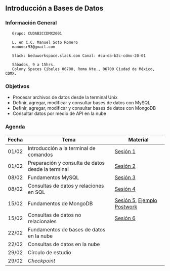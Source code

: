 ## Introducción a Bases de Datos

### Información General

```
   Grupo: CUDAB2CCDMX2001

   L. en C.C. Manuel Soto Romero
   manumsr93@gmail.com
   
   Slack: beduworkspace.slack.com Canal: #cu-da-b2c-cdmx-20-01

   Sábados, 9 a 15hrs.
   Colony Spaces Cibeles 06700, Roma Nte., 06700 Ciudad de México, CDMX.
```

### Objetivos
- Procesar archivos de datos desde la terminal Unix
- Definir, agregar, modificar y consultar bases de datos con MySQL
- Definir, agregar, modificar y consultar bases de datos con MongoDB
- Consultar datos por medio de API en la nube

### Agenda

| Fecha | Tema                                             | Material |
|-------|--------------------------------------------------|----------|
| 01/02 | Introducción a la terminal de comandos           | [Sesión 1](Sesion-01/Readme.md) |
| 01/02 | Preparación y consulta de datos desde la terminal| [Sesión 2](Sesion-02/Readme.md) |
| 08/02 | Fundamentos MySQL                                | [Sesión 3](Sesion-03/Readme.md) |
| 08/02 | Consultas de datos y relaciones en SQL           | [Sesión 4](Sesion-04/Readme.md) |
| 15/02 | Fundamentos de MongoDB                           | [Sesión 5](Sesion-05/Readme.md), [Ejemplo Postwork](Sesion-05/Postwork/Ejemplo/Readme.md)|
| 15/02 | Consultas de datos no relacionales               | [Sesión 6](Sesion-06/Readme.md) |
| 22/02 | Fundamentos de bases de datos en la nube         |          |
| 22/02 | Consultas de datos en la nube                    |          |
| 29/02 | Círculo de estudio                               |          |
| 29/02 | *Checkpoint*                                     |          |
